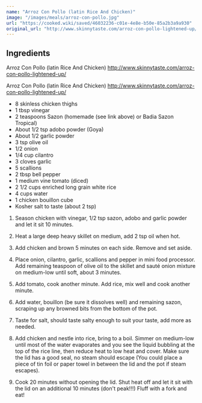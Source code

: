 ```yaml
---
name: "Arroz Con Pollo (latin Rice And Chicken)"
image: "/images/meals/arroz-con-pollo.jpg"
url: "https://cooked.wiki/saved/46032236-c01e-4e8e-b50e-85a2b3a9a930"
original_url: "http://www.skinnytaste.com/arroz-con-pollo-lightened-up/"
---
```


## Ingredients

Arroz Con Pollo (latin Rice And Chicken)
http://www.skinnytaste.com/arroz-con-pollo-lightened-up/

Arroz Con Pollo (latin Rice And Chicken)
http://www.skinnytaste.com/arroz-con-pollo-lightened-up/

- 8 skinless chicken thighs
- 1 tbsp vinegar
- 2 teaspoons Sazon (homemade (see link above) or Badia Sazon Tropical)
- About 1/2 tsp adobo powder (Goya)
- About 1/2 garlic powder
- 3 tsp olive oil
- 1/2 onion
- 1/4 cup cilantro
- 3 cloves garlic
- 5 scallions
- 2 tbsp bell pepper
- 1 medium vine tomato (diced)
- 2 1/2 cups enriched long grain white rice
- 4 cups water
- 1 chicken bouillon cube
- Kosher salt to taste (about 2 tsp)

1. Season chicken with vinegar, 1/2 tsp sazon, adobo and garlic powder and let it sit 10 minutes.

2. Heat a large deep heavy skillet on medium, add 2 tsp oil when hot.

3. Add chicken and brown 5 minutes on each side. Remove and set aside.

4. Place onion, cilantro, garlic, scallions and pepper in mini food processor. Add remaining teaspoon of olive oil to the skillet and sauté onion mixture on medium-low until soft, about 3 minutes.

5. Add tomato, cook another minute. Add rice, mix well and cook another minute.

6. Add water, bouillon (be sure it dissolves well) and remaining sazon, scraping up any browned bits from the bottom of the pot.

7. Taste for salt, should taste salty enough to suit your taste, add more as needed.

8. Add chicken and nestle into rice, bring to a boil. Simmer on medium-low until most of the water evaporates and you see the liquid bubbling at the top of the rice line, then reduce heat to low heat and cover. Make sure the lid has a good seal, no steam should escape (You could place a piece of tin foil or paper towel in between the lid and the pot if steam escapes).

9. Cook 20 minutes without opening the lid. Shut heat off and let it sit with the lid on an additional 10 minutes (don't peak!!!) Fluff with a fork and eat!

